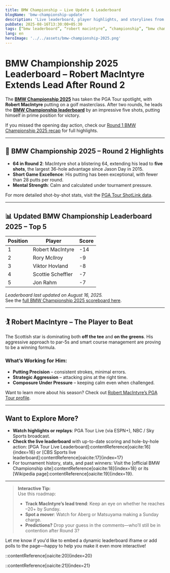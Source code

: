 ```yaml
---
title: BMW Championship – Live Update & Leaderboard
blogName: 'bmw-championship-update'
description: 'Live leaderboard, player highlights, and storylines from the 2025 BMW Championship at Caves Valley.'
pubDate: 2025-08-16T13:30:00+05:30
tags: [“bmw leaderboard”, “robert macintyre”, “championship”, “bmw championship leaderboard”]
lang: en
heroImage: '../../assets/bmw-championship-2025.png'
---
```


# BMW Championship 2025 Leaderboard – Robert MacIntyre Extends Lead After Round 2

The [**BMW Championship 2025**](https://www.pgatour.com/tournaments/bmw-championship.html) has taken the PGA Tour spotlight, with **Robert MacIntyre** putting on a golf masterclass. After two rounds, he leads the [**BMW Championship leaderboard**](https://www.pgatour.com/leaderboard) by an impressive five shots, putting himself in prime position for victory.

If you missed the opening day action, check our [Round 1 BMW Championship 2025 recap](../bmw-championship-2025-round1) for full highlights.

---

## 📰 BMW Championship 2025 – Round 2 Highlights

- **64 in Round 2**: MacIntyre shot a blistering 64, extending his lead to **five shots**, the largest 36-hole advantage since Jason Day in 2015.  
- **Short Game Excellence**: His putting has been exceptional, with fewer than 28 putts per round.  
- **Mental Strength**: Calm and calculated under tournament pressure.  

For more detailed shot-by-shot stats, visit the [PGA Tour ShotLink data](https://www.pgatour.com/shotlink).

---

## 📊 Updated BMW Championship Leaderboard 2025 – Top 5

| Position | Player            | Score |
|----------|-------------------|-------|
| 1        | Robert MacIntyre  | -14   |
| 2        | Rory McIlroy      | -9    |
| 3        | Viktor Hovland    | -8    |
| 4        | Scottie Scheffler | -7    |
| 5        | Jon Rahm          | -7    |

*Leaderboard last updated on August 16, 2025.*  
See the [full BMW Championship 2025 scoreboard here](https://www.pgatour.com/leaderboard).

---

## 🏌️ Robert MacIntyre – The Player to Beat

The Scottish star is dominating both **off the tee** and **on the greens**. His aggressive approach to par-5s and smart course management are proving to be a winning formula.

### What’s Working for Him:
- **Putting Precision** – consistent strokes, minimal errors.  
- **Strategic Aggression** – attacking pins at the right time.  
- **Composure Under Pressure** – keeping calm even when challenged.  

Want to learn more about his season? Check out [Robert MacIntyre’s PGA Tour profile](https://www.pgatour.com/player/40098/robert-macintyre).

---

##  Want to Explore More?

- **Watch highlights or replays**: PGA Tour Live (via ESPN+), NBC / Sky Sports broadcast.  
- **Check the live leaderboard** with up-to-date scoring and hole-by-hole action: [PGA Tour Live Leaderboard]:contentReference[oaicite:16]{index=16} or [CBS Sports live leaderboard]:contentReference[oaicite:17]{index=17}  
- For tournament history, stats, and past winners: Visit the [official BMW Championship site]:contentReference[oaicite:18]{index=18} or its [Wikipedia page]:contentReference[oaicite:19]{index=19}.

---

> **Interactive Tip:**  
> Use this roadmap:
> - **Track MacIntyre’s lead trend**: Keep an eye on whether he reaches –20+ by Sunday.  
> - **Spot a mover**: Watch for Aberg or Matsuyama making a Sunday charge.  
> - **Predictions?** Drop your guess in the comments—who’ll still be in contention after Round 3?

Let me know if you'd like to embed a dynamic leaderboard iframe or add polls to the page—happy to help you make it even more interactive!


::contentReference[oaicite:20]{index=20}

::contentReference[oaicite:21]{index=21}
